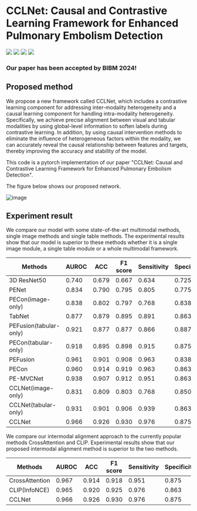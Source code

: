 # CCLNet: Causal and Contrastive Learning Framework for Enhanced Pulmonary Embolism Detection

![](https://img.shields.io/badge/-Github-181717?style=flat-square&logo=Github&logoColor=FFFFFF)
![](https://img.shields.io/badge/-Awesome-FC60A8?style=flat-square&logo=Awesome&logoColor=FFFFFF)
![](https://img.shields.io/badge/-Python-3776AB?style=flat-square&logo=Python&logoColor=FFFFFF)
![](https://img.shields.io/badge/-Pytorch-EE4C2C?style=flat-square&logo=Pytorch&logoColor=FFFFFF)

### Our paper has been accepted by BIBM 2024!
## Proposed method
We propose a new framework called CCLNet, which includes a contrastive learning component for addressing inter-modality heterogeneity and a causal learning component for handling intra-modality heterogeneity. Specifically, we achieve precise alignment between visual and tabular modalities by using global-level information to soften labels during contrastive learning. In addition, by using causal intervention methods to eliminate the influence of heterogeneous factors within the modality, we can accurately reveal the causal relationship between features and targets, thereby improving the accuracy and stability of the model. 

This code is a pytorch implementation of our paper "CCLNet: Causal and Contrastive Learning Framework for Enhanced Pulmonary Embolism Detection".

The figure below shows our proposed network.

![image](images/model.png)

 ## Experiment result
   We compare our model with some state-of-the-art multimodal methods, single image methods and single table methods. The experimental results show that our model is superior to these methods whether it is a single image module, a single table module or a whole multimodal framework.
<table>
<thead>
  <tr>
    <th>Methods</th>
    <th>AUROC</th>
    <th>ACC</th>
    <th>F1 score</th>
    <th>Sensitivity</th>
    <th>Specificity</th>
    <th>NPV</th>
    <th>PPV</th>
  </tr>
</thead>
<tbody>
  <tr>
    <td>3D ResNet50</td>
    <td>0.740</td>
    <td>0.679</td>
    <td>0.667</td>
    <td>0.634</td>
    <td>0.725</td>
    <td>0.659</td>
    <td>0.703</td>
  </tr>
  <tr>
    <td>PENet</td>
    <td>0.834</td>
    <td>0.790</td>
    <td>0.795</td>
    <td>0.805</td>
    <td>0.775</td>
    <td>0.795</td>
    <td>0.786</td>
  </tr>
  <tr>
    <td>PECon(image-only)</td>
    <td>0.838</td>
    <td>0.802</td>
    <td>0.797</td>
    <td>0.768</td>
    <td>0.838</td>
    <td>0.779</td>
    <td>0.829</td>
  </tr>
  <tr>
    <td>TabNet</td>
    <td>0.877</td>
    <td>0.879</td>
    <td>0.895</td>
    <td>0.891</td>
    <td>0.863</td>
    <td>0.852</td>
    <td>0.899</td>
  </tr>
  <tr>
    <td>PEFusion(tabular-only)</td>
    <td>0.921</td>
    <td>0.877</td>
    <td>0.877</td>
    <td>0.866</td>
    <td>0.887</td>
    <td>0.866</td>
    <td>0.877</td>
  </tr>
  <tr>
    <td>PECon(tabular-only)</td>
    <td>0.918</td>
    <td>0.895</td>
    <td>0.898</td>
    <td>0.915</td>
    <td>0.875</td>
    <td>0.909</td>
    <td>0.882</td>
  </tr>
  <tr>
    <td>PEFusion</td>
    <td>0.961</td>
    <td>0.901</td>
    <td>0.908</td>
    <td>0.963</td>
    <td>0.838</td>
    <td>0.957</td>
    <td>0.859</td>
  </tr>
  <tr>
    <td>PECon</td>
    <td>0.960</td>
    <td>0.914</td>
    <td>0.919</td>
    <td>0.963</td>
    <td>0.863</td>
    <td>0.958</td>
    <td>0.878</td>
  </tr>
  <tr>
    <td>PE-MVCNet</td>
    <td>0.938</td>
    <td>0.907</td>
    <td>0.912</td>
    <td>0.951</td>
    <td>0.863</td>
    <td>0.945</td>
    <td>0.876</td>
  </tr>
  <tr>
    <td>CCLNet(image-only)</td>
    <td>0.831</td>
    <td>0.809</td>
    <td>0.803</td>
    <td>0.768</td>
    <td>0.850</td>
    <td>0.782</td>
    <td>0.840</td>
  </tr>
  <tr>
    <td>CCLNet(tabular-only)</td>
    <td>0.931</td>
    <td>0.901</td>
    <td>0.906</td>
    <td>0.939</td>
    <td>0.863</td>
    <td>0.932</td>
    <td>0.875</td>
  </tr>
  <tr>
    <td>CCLNet</td>
    <td>0.966</td>
    <td>0.926</td>
    <td>0.930</td>
    <td>0.976</td>
    <td>0.875</td>
    <td>0.972</td>
    <td>0.889</td>
  </tr>
</tbody>
</table>

 We compare our intermodal alignment approach to the currently popular methods CrossAttention and CLIP. Experimental results show that our proposed intermodal alignment method is superior to the two methods.
<table>
<thead>
  <tr>
    <th>Methods</th>
    <th>AUROC</th>
    <th>ACC</th>
    <th>F1 score</th>
    <th>Sensitivity</th>
    <th>Specificity</th>
    <th>NPV</th>
    <th>PPV</th>
  </tr>
</thead>
<tbody>
  <tr>
    <td>CrossAttention</td>
    <td>0.967</td>
    <td>0.914</td>
    <td>0.918</td>
    <td>0.951</td>
    <td>0.875</td>
    <td>0.946</td>
    <td>0.886</td>
  </tr>
  <tr>
    <td>CLIP(InfoNCE)</td>
    <td>0.965</td>
    <td>0.920</td>
    <td>0.925</td>
    <td>0.976</td>
    <td>0.863</td>
    <td>0.972</td>
    <td>0.879</td>
  </tr>
  <tr>
    <td>CCLNet</td>
    <td>0.966</td>
    <td>0.926</td>
    <td>0.930</td>
    <td>0.976</td>
    <td>0.875</td>
    <td>0.972</td>
    <td>0.889</td>
  </tr>
</tbody>
</table>

